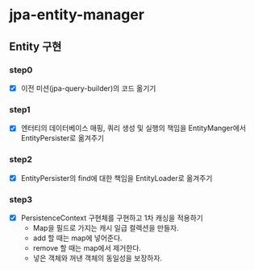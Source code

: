 # jpa-entity-manager

## Entity 구현

### step0

- [x] 이전 미션(jpa-query-builder)의 코드 옮기기

### step1

- [x] 엔터티의 데이터베이스 매핑, 쿼리 생성 및 실행의 책임을 EntityManger에서 EntityPersister로 옮겨주기

### step2

- [x] EntityPersister의 find에 대한 책임을 EntityLoader로 옮겨주기

### step3

- [x] PersistenceContext 구현체를 구현하고 1차 캐싱을 적용하기
  - Map을 필드로 가지는 캐시 일급 컬렉션을 만들자.
  - add 할 때는 map에 넣어준다.
  - remove 할 때는 map에서 제거한다.
  - 넣은 객체와 꺼낸 객체의 동일성을 보장하자.
